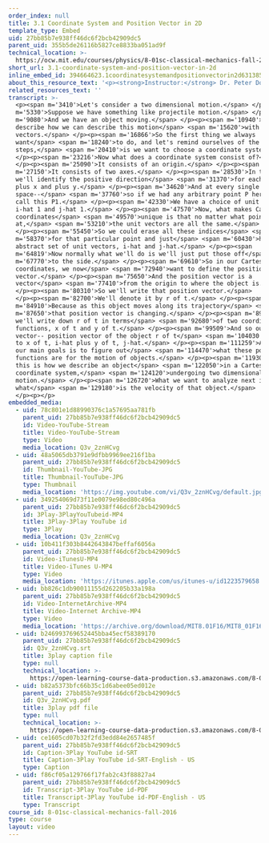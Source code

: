 ```yaml
---
order_index: null
title: 3.1 Coordinate System and Position Vector in 2D
template_type: Embed
uid: 27bb85b7e938ff46dc6f2bcb42909dc5
parent_uid: 355b5de26116b5827ce8833ba051ad9f
technical_location: >-
  https://ocw.mit.edu/courses/physics/8-01sc-classical-mechanics-fall-2016/week-1-kinematics/3.1-coordinate-system-and-position-vector-in-2d/3.1-coordinate-system-and-position-vector-in-2d
short_url: 3.1-coordinate-system-and-position-vector-in-2d
inline_embed_id: 394664623.1coordinatesystemandpositionvectorin2d63138531
about_this_resource_text: '<p><strong>Instructor:</strong> Dr. Peter Dourmashkin</p>'
related_resources_text: ''
transcript: >-
  <p><span m='3410'>Let's consider a two dimensional motion.</span> </p><p><span
  m='5330'>Suppose we have something like projectile motion.</span> </p><p><span
  m='9080'>And we have an object moving.</span> </p><p><span m='10940'>Let's now
  describe how we can describe this motion</span> <span m='15620'>with
  vectors.</span> </p><p><span m='16866'>So the first thing we always
  want</span> <span m='18240'>to do, and let's remind ourselves of the
  steps,</span> <span m='20410'>is we want to choose a coordinate system.</span>
  </p><p><span m='23216'>Now what does a coordinate system consist of?</span>
  </p><p><span m='25090'>It consists of an origin.</span> </p><p><span
  m='27150'>It consists of two axes.</span> </p><p><span m='28530'>In this case,
  we'll identify the positive direction</span> <span m='31370'>for each axis as
  plus x and plus y.</span> </p><p><span m='34620'>And at every single point in
  space--</span> <span m='37760'>so if we had any arbitrary point P here-- let's
  call this P1.</span> </p><p><span m='42330'>We have a choice of unit vectors,
  i-hat 1 and j-hat 1.</span> </p><p><span m='47570'>Now, what makes Cartesian
  coordinates</span> <span m='49570'>unique is that no matter what point we're
  at,</span> <span m='53210'>the unit vectors are all the same.</span>
  </p><p><span m='55450'>So we could erase all these indices</span> <span
  m='58370'>for that particular point and just</span> <span m='60430'>have an
  abstract set of unit vectors, i-hat and j-hat.</span> </p><p><span
  m='64819'>Now normally what we'll do is we'll just put those off</span> <span
  m='67770'>to the side.</span> </p><p><span m='69610'>So in our Cartesian
  coordinates, we now</span> <span m='72940'>want to define the position
  vector.</span> </p><p><span m='75650'>And the position vector is a
  vector</span> <span m='77410'>from the origin to where the object is.</span>
  </p><p><span m='80310'>So we'll write that position vector.</span>
  </p><p><span m='82700'>We'll denote it by r of t.</span> </p><p><span
  m='84910'>Because as this object moves along its trajectory</span> <span
  m='87650'>that position vector is changing.</span> </p><p><span m='89700'>And
  we'll write down r of t in terms</span> <span m='92680'>of two coordinate
  functions, x of t and y of t.</span> </p><p><span m='99509'>And so our
  vector-- position vector of the object r of t</span> <span m='104030'>is equal
  to x of t, i-hat plus y of t, j-hat.</span> </p><p><span m='111259'>And one of
  our main goals is to figure out</span> <span m='114470'>what these position
  functions are for the motion of objects.</span> </p><p><span m='119300'>So
  this is how we describe an object</span> <span m='122050'>in a Cartesian
  coordinate system,</span> <span m='124120'>undergoing two dimensional
  motion.</span> </p><p><span m='126720'>What we want to analyze next is
  what</span> <span m='129180'>is the velocity of that object.</span>
  </p><p></p>
embedded_media:
  - uid: 78c801e1d88990376c1a57695aa781fb
    parent_uid: 27bb85b7e938ff46dc6f2bcb42909dc5
    id: Video-YouTube-Stream
    title: Video-YouTube-Stream
    type: Video
    media_location: Q3v_2znHCvg
  - uid: 48a5065db3791e9dfbb9969ee216f1ba
    parent_uid: 27bb85b7e938ff46dc6f2bcb42909dc5
    id: Thumbnail-YouTube-JPG
    title: Thumbnail-YouTube-JPG
    type: Thumbnail
    media_location: 'https://img.youtube.com/vi/Q3v_2znHCvg/default.jpg'
  - uid: 349254069d73f11e0079e98ed80c496a
    parent_uid: 27bb85b7e938ff46dc6f2bcb42909dc5
    id: 3Play-3PlayYouTubeid-MP4
    title: 3Play-3Play YouTube id
    type: 3Play
    media_location: Q3v_2znHCvg
  - uid: 10b411f303b8442643847beffaf6056a
    parent_uid: 27bb85b7e938ff46dc6f2bcb42909dc5
    id: Video-iTunesU-MP4
    title: Video-iTunes U-MP4
    type: Video
    media_location: 'https://itunes.apple.com/us/itunes-u/id1223579658'
  - uid: bb826c1db90011155d262205b33a198a
    parent_uid: 27bb85b7e938ff46dc6f2bcb42909dc5
    id: Video-InternetArchive-MP4
    title: Video-Internet Archive-MP4
    type: Video
    media_location: 'https://archive.org/download/MIT8.01F16/MIT8_01F16_L03v01_360p.mp4'
  - uid: b246993769652445bba45ecf58389170
    parent_uid: 27bb85b7e938ff46dc6f2bcb42909dc5
    id: Q3v_2znHCvg.srt
    title: 3play caption file
    type: null
    technical_location: >-
      https://open-learning-course-data-production.s3.amazonaws.com/8-01sc-classical-mechanics-fall-2016/b246993769652445bba45ecf58389170_Q3v_2znHCvg.srt
  - uid: b82a5373bfc66b35c1d6abee05ed012e
    parent_uid: 27bb85b7e938ff46dc6f2bcb42909dc5
    id: Q3v_2znHCvg.pdf
    title: 3play pdf file
    type: null
    technical_location: >-
      https://open-learning-course-data-production.s3.amazonaws.com/8-01sc-classical-mechanics-fall-2016/b82a5373bfc66b35c1d6abee05ed012e_Q3v_2znHCvg.pdf
  - uid: ce1605cd07b32f2fd3edd84e2657485f
    parent_uid: 27bb85b7e938ff46dc6f2bcb42909dc5
    id: Caption-3Play YouTube id-SRT
    title: Caption-3Play YouTube id-SRT-English - US
    type: Caption
  - uid: f86cf05a129766f17fab2c43f88827a4
    parent_uid: 27bb85b7e938ff46dc6f2bcb42909dc5
    id: Transcript-3Play YouTube id-PDF
    title: Transcript-3Play YouTube id-PDF-English - US
    type: Transcript
course_id: 8-01sc-classical-mechanics-fall-2016
type: course
layout: video
---
```


